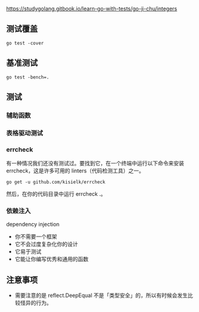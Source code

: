 https://studygolang.gitbook.io/learn-go-with-tests/go-ji-chu/integers

## 测试覆盖

    go test -cover

## 基准测试

    go test -bench=.

## 测试

### 辅助函数

### 表格驱动测试

### errcheck

有一种情况我们还没有测试过。要找到它，在一个终端中运行以下命令来安装 errcheck，这是许多可用的 linters（代码检测工具）之一。

    go get -u github.com/kisielk/errcheck

然后，在你的代码目录中运行 errcheck .。

### 依赖注入

dependency injection

- 你不需要一个框架
- 它不会过度复杂化你的设计
- 它易于测试
- 它能让你编写优秀和通用的函数

## 注意事项

- 需要注意的是 reflect.DeepEqual 不是「类型安全」的，所以有时候会发生比较怪异的行为。
